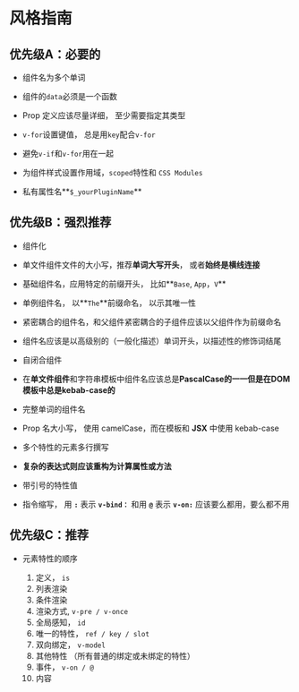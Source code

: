 # 风格指南

## 优先级A：必要的

- 组件名为多个单词
- 组件的`data`必须是一个函数

- Prop 定义应该尽量详细， 至少需要指定其类型
- `v-for`设置键值， 总是用`key`配合`v-for`

- 避免`v-if`和`v-for`用在一起
- 为组件样式设置作用域，`scoped`特性和 `CSS Modules`
- 私有属性名**`$_yourPluginName`**

## 优先级B：强烈推荐

- 组件化
- 单文件组件文件的大小写，推荐**单词大写开头**， 或者**始终是横线连接**

- 基础组件名，应用特定的前缀开头， 比如**`Base`, `App`，`V`**

- 单例组件名， 以**`The`**前缀命名， 以示其唯一性
- 紧密耦合的组件名，和父组件紧密耦合的子组件应该以父组件作为前缀命名

- 组件名应该是以高级别的（一般化描述）单词开头，以描述性的修饰词结尾

- 自闭合组件
- 在**单文件组件**和字符串模板中组件名应该总是**PascalCase的一一但是在DOM模板中总是kebab-case的**

- 完整单词的组件名
- Prop 名大小写， 使用 camelCase，而在模板和 **JSX** 中使用 kebab-case

- 多个特性的元素多行撰写
- **复杂的表达式则应该重构为计算属性或方法**

- 带引号的特性值
- 指令缩写， 用 **`:`** 表示 **`v-bind：`** 和用 **`@`** 表示 **`v-on:`** 应该要么都用，要么都不用

## 优先级C：推荐

- 元素特性的顺序

  1. 定义， `is`
  2. 列表渲染
  3. 条件渲染
  4. 渲染方式,   `v-pre / v-once`
  5. 全局感知， `id`
  6. 唯一的特性， `ref / key / slot`
  7. 双向绑定， `v-model`
  8. 其他特性 （所有普通的绑定或未绑定的特性）
  9. 事件， `v-on / @`
  10. 内容

  